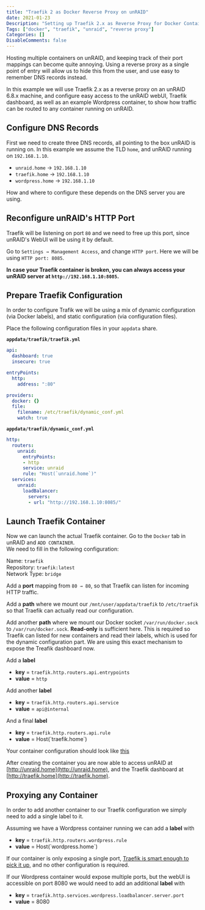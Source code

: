 ```yaml
---
title: "Traefik 2 as Docker Reverse Proxy on unRAID"
date: 2021-01-23
Description: "Setting up Traefik 2.x as Reverse Proxy for Docker Containers on unRAID 6.8.x"
Tags: ["docker", "traefik", "unraid", "reverse proxy"]
Categories: []
DisableComments: false
---
```


Hosting multiple containers on unRAID, and keeping track of their port mappings
can become quite annoying. Using a reverse proxy as a single point of entry
will allow us to hide this from the user, and use easy to remember DNS records
instead.

In this example we will use Traefik 2.x as a reverse proxy on an unRAID 6.8.x
machine, and configure easy access to the unRAID webUI, Traefik dashboard, as
well as an example Wordpress container, to show how traffic can be routed to
any container running on unRAID.

## Configure DNS Records

First we need to create three DNS records, all pointing to the box unRAID is
running on. In this example we assume the TLD `home`, and unRAID
running on `192.168.1.10`.

* `unraid.home` → `192.168.1.10`
* `traefik.home` → `192.168.1.10`
* `wordpress.home` → `192.168.1.10`

How and where to configure these depends on the DNS server you are using.

## Reconfigure unRAID's HTTP Port

Traefik will be listening on port `80` and we need to free up this port,
since unRAID's WebUI will be using it by default.

Go to `Settings → Management Access`, and change `HTTP port`.
Here we will be using `HTTP port: 8085`.

**In case your Traefik container is broken, you can always access your
unRAID server at `http://192.168.1.10:8085`.**

## Prepare Traefik Configuration

In order to configure Trafik we will be using a mix of dynamic configuration
(via Docker labels), and static configuration (via configuration files).

Place the following configuration files in your `appdata` share.

**`appdata/traefik/traefik.yml`**
```yml
api:
  dashboard: true
  insecure: true

entryPoints:
  http:
    address: ":80"

providers:
  docker: {}
  file:
    filename: /etc/traefik/dynamic_conf.yml
    watch: true
```

**`appdata/traefik/dynamic_conf.yml`**
```yml
http:
  routers:
    unraid:
      entryPoints:
      - http
      service: unraid
      rule: "Host(`unraid.home`)"
  services:
    unraid:
      loadBalancer:
        servers:
        - url: "http://192.168.1.10:8085/"
```

## Launch Traefik Container

Now we can launch the actual Traefik container. Go to the `Docker` tab
in unRAID and `ADD CONTAINER`.  
We need to fill in the following configuration:

Name: `traefik`  
Repository: `traefik:latest`  
Network Type: `bridge`  

Add a **port** mapping from `80 → 80`, so that Traefik can listen for incoming
HTTP traffic.  

Add a **path** where we mount our `/mnt/user/appdata/traefik` to `/etc/traefik`
so that Traefik can actually read our configuration.

Add another **path** where we mount our Docker socket `/var/run/docker.sock`
to `/var/run/docker.sock`. **Read-only** is sufficient here. This is required
so Traefik can listed for new containers and read their labels, which is used
for the dynamic configuration part. We are using this exact mechanism to expose
the Treafik dashboard now.

Add a **label**
* **key** = `traefik.http.routers.api.entrypoints`
* **value** = `http`

Add another **label**
* **key** = `traefik.http.routers.api.service`
* **value** = `api@internal`

And a final **label**
* **key** = `traefik.http.routers.api.rule`
* **value** = Host(\`traefik.home\`)

Your container configuration should look like
[this](https://i.imgur.com/206isoD.png)

After creating the container you are now able to access unRAID at
[http://unraid.home](http://unraid.home), and the
Traefik dashboard at [http://traefik.home](http://traefik.home).

## Proxying any Container

In order to add another container to our Traefik configuration we simply need
to add a single label to it.

Assuming we have a Wordpress container running we can add a **label** with
* **key** = `traefik.http.routers.wordpress.rule`
* **value** = Host(\`wordpress.home\`)

If our container is only exposing a single port,
[Traefik is smart enough to pick it up,](https://doc.traefik.io/traefik/providers/docker/#port-detection)
and no other configuration is required.

If our Wordpress container would expose multiple ports, but the webUI is
accessible on port 8080 we would need to add an additional **label** with
* **key** = `traefik.http.services.wordpress.loadbalancer.server.port`
* **value** = 8080